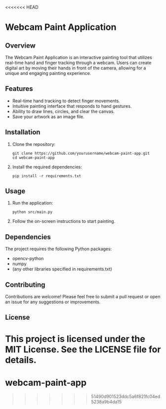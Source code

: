 <<<<<<< HEAD
# Webcam Paint Application

## Overview
The Webcam Paint Application is an interactive painting tool that utilizes real-time hand and finger tracking through a webcam. Users can create digital art by moving their hands in front of the camera, allowing for a unique and engaging painting experience.

## Features
- Real-time hand tracking to detect finger movements.
- Intuitive painting interface that responds to hand gestures.
- Ability to draw lines, circles, and clear the canvas.
- Save your artwork as an image file.

## Installation

1. Clone the repository:
   ```
   git clone https://github.com/yourusername/webcam-paint-app.git
   cd webcam-paint-app
   ```

2. Install the required dependencies:
   ```
   pip install -r requirements.txt
   ```

## Usage

1. Run the application:
   ```
   python src/main.py
   ```

2. Follow the on-screen instructions to start painting.

## Dependencies
The project requires the following Python packages:
- opencv-python
- numpy
- (any other libraries specified in requirements.txt)

## Contributing
Contributions are welcome! Please feel free to submit a pull request or open an issue for any suggestions or improvements.

## License
This project is licensed under the MIT License. See the LICENSE file for details.
=======
# webcam-paint-app
>>>>>>> 51490d901523ddc5a6f821fc04ed5238a9b4da15
